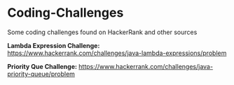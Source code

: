 # Coding-Challenges

Some coding challenges found on HackerRank and other sources

**Lambda Expression Challenge:** https://www.hackerrank.com/challenges/java-lambda-expressions/problem

**Priority Que Challenge:** https://www.hackerrank.com/challenges/java-priority-queue/problem
